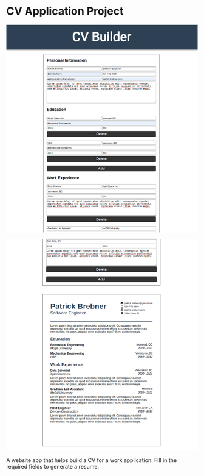 # CV Application Project

![Image](UI/UI1.png)

![Image](UI/UI2.png)

A website app that helps build a CV for a work application. Fill in the required fields to generate a resume.
